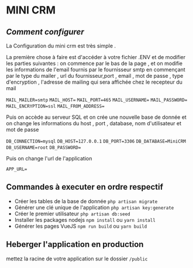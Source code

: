 # **MINI CRM**

## *Comment configurer*

La Configuration du mini crm est très simple .

La première chose à faire est d'accéder à votre fichier .ENV et de modifier les parties suivantes :
on commence par le bas de la page , et on modifie les informations de l'email fournis par le fournisseur smtp en commençant par le type du mailer , url du fournisseur,port , email , mot de passe , type d'encryption ,  l'adresse de mailing qui sera affichée chez le recepteur du mail

 `MAIL_MAILER=smtp`
 `MAIL_HOST=`
 `MAIL_PORT=465`
 `MAIL_USERNAME=`
 `MAIL_PASSWORD=`
 `MAIL_ENCRYPTION=ssl`
 `MAIL_FROM_ADDRESS=`

Puis on accède au serveur SQL et on crée une nouvelle base de donnée et on change les informations du host , port , database, nom d'utilisateur et mot de passe

`DB_CONNECTION=mysql`
`DB_HOST=127.0.0.1`
`DB_PORT=3306`
`DB_DATABASE=MiniCRM`
`DB_USERNAME=root`
`DB_PASSWORD=`

Puis on change l'url de l'application

`APP_URL=`

## Commandes à executer en ordre respectif

- Créer les tables de la base de donnée
`php artisan migrate`
- Générer une clé unique de l'application
`php artisan key:generate`
- Créer le premier utilisateur
`php artisan db:seed`
- Installer les packages nodejs
`npm install` ou `yarn install`
- Générer les pages VueJS
`npm run build` ou `yarn build`

## Heberger l'application en production

 mettez la racine de votre application sur le dossier `/public`
